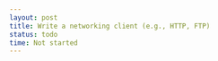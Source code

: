 ```yaml
---
layout: post
title: Write a networking client (e.g., HTTP, FTP)
status: todo
time: Not started
---
```

